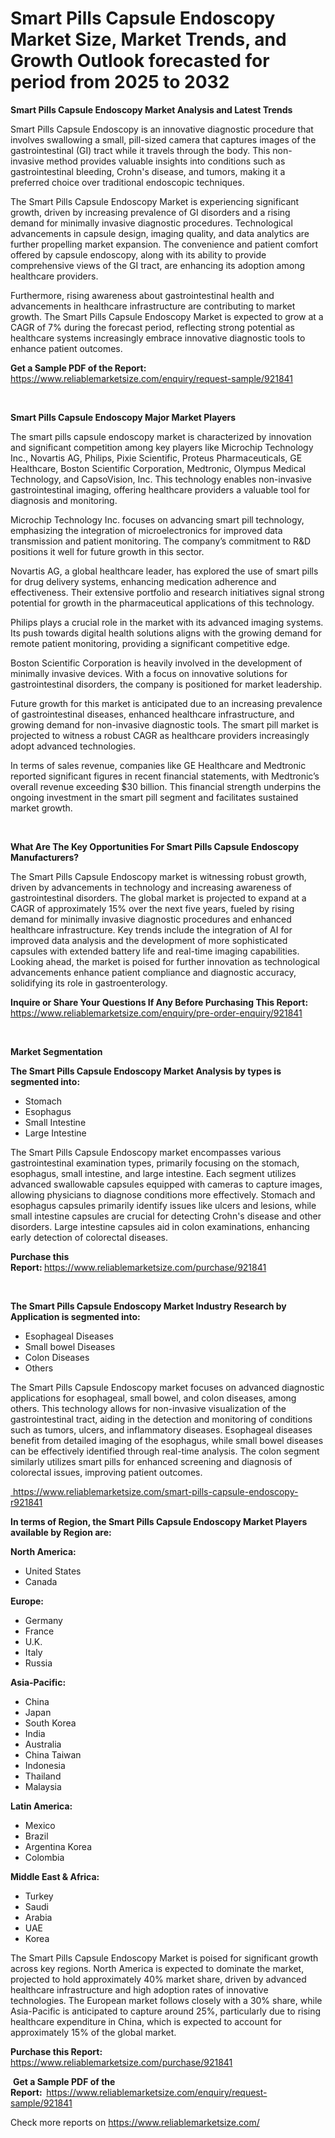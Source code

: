<p><h1>Smart Pills Capsule Endoscopy Market Size, Market Trends, and Growth Outlook forecasted for period from 2025 to 2032</h1></p><p><strong>Smart Pills Capsule Endoscopy Market Analysis and Latest Trends</strong></p>
<p><p>Smart Pills Capsule Endoscopy is an innovative diagnostic procedure that involves swallowing a small, pill-sized camera that captures images of the gastrointestinal (GI) tract while it travels through the body. This non-invasive method provides valuable insights into conditions such as gastrointestinal bleeding, Crohn's disease, and tumors, making it a preferred choice over traditional endoscopic techniques.</p><p>The Smart Pills Capsule Endoscopy Market is experiencing significant growth, driven by increasing prevalence of GI disorders and a rising demand for minimally invasive diagnostic procedures. Technological advancements in capsule design, imaging quality, and data analytics are further propelling market expansion. The convenience and patient comfort offered by capsule endoscopy, along with its ability to provide comprehensive views of the GI tract, are enhancing its adoption among healthcare providers.</p><p>Furthermore, rising awareness about gastrointestinal health and advancements in healthcare infrastructure are contributing to market growth. The Smart Pills Capsule Endoscopy Market is expected to grow at a CAGR of 7% during the forecast period, reflecting strong potential as healthcare systems increasingly embrace innovative diagnostic tools to enhance patient outcomes.</p></p>
<p><strong>Get a Sample PDF of the Report:&nbsp;</strong> <a href="https://www.reliablemarketsize.com/enquiry/request-sample/921841?utm_campaign=2749&utm_medium=2&utm_source=Github&utm_content=ia&utm_term=07032025&utm_id=smart-pills-capsule-endoscopy">https://www.reliablemarketsize.com/enquiry/request-sample/921841</a></p>
<p>&nbsp;</p>
<p><strong>Smart Pills Capsule Endoscopy Major Market Players</strong></p>
<p><p>The smart pills capsule endoscopy market is characterized by innovation and significant competition among key players like Microchip Technology Inc., Novartis AG, Philips, Pixie Scientific, Proteus Pharmaceuticals, GE Healthcare, Boston Scientific Corporation, Medtronic, Olympus Medical Technology, and CapsoVision, Inc. This technology enables non-invasive gastrointestinal imaging, offering healthcare providers a valuable tool for diagnosis and monitoring.</p><p>Microchip Technology Inc. focuses on advancing smart pill technology, emphasizing the integration of microelectronics for improved data transmission and patient monitoring. The company’s commitment to R&D positions it well for future growth in this sector.</p><p>Novartis AG, a global healthcare leader, has explored the use of smart pills for drug delivery systems, enhancing medication adherence and effectiveness. Their extensive portfolio and research initiatives signal strong potential for growth in the pharmaceutical applications of this technology.</p><p>Philips plays a crucial role in the market with its advanced imaging systems. Its push towards digital health solutions aligns with the growing demand for remote patient monitoring, providing a significant competitive edge.</p><p>Boston Scientific Corporation is heavily involved in the development of minimally invasive devices. With a focus on innovative solutions for gastrointestinal disorders, the company is positioned for market leadership.</p><p>Future growth for this market is anticipated due to an increasing prevalence of gastrointestinal diseases, enhanced healthcare infrastructure, and growing demand for non-invasive diagnostic tools. The smart pill market is projected to witness a robust CAGR as healthcare providers increasingly adopt advanced technologies.</p><p>In terms of sales revenue, companies like GE Healthcare and Medtronic reported significant figures in recent financial statements, with Medtronic’s overall revenue exceeding $30 billion. This financial strength underpins the ongoing investment in the smart pill segment and facilitates sustained market growth.</p></p>
<p>&nbsp;</p>
<p><strong>What Are The Key Opportunities For Smart Pills Capsule Endoscopy Manufacturers?</strong></p>
<p><p>The Smart Pills Capsule Endoscopy market is witnessing robust growth, driven by advancements in technology and increasing awareness of gastrointestinal disorders. The global market is projected to expand at a CAGR of approximately 15% over the next five years, fueled by rising demand for minimally invasive diagnostic procedures and enhanced healthcare infrastructure. Key trends include the integration of AI for improved data analysis and the development of more sophisticated capsules with extended battery life and real-time imaging capabilities. Looking ahead, the market is poised for further innovation as technological advancements enhance patient compliance and diagnostic accuracy, solidifying its role in gastroenterology.</p></p>
<p><strong>Inquire or Share Your Questions If Any Before Purchasing This Report:</strong> <a href="https://www.reliablemarketsize.com/enquiry/pre-order-enquiry/921841?utm_campaign=2749&utm_medium=2&utm_source=Github&utm_content=ia&utm_term=07032025&utm_id=smart-pills-capsule-endoscopy">https://www.reliablemarketsize.com/enquiry/pre-order-enquiry/921841</a></p>
<p>&nbsp;</p>
<p><strong>Market Segmentation</strong></p>
<p><strong>The Smart Pills Capsule Endoscopy Market Analysis by types is segmented into:</strong></p>
<p><ul><li>Stomach</li><li>Esophagus</li><li>Small Intestine</li><li>Large Intestine</li></ul></p>
<p><p>The Smart Pills Capsule Endoscopy market encompasses various gastrointestinal examination types, primarily focusing on the stomach, esophagus, small intestine, and large intestine. Each segment utilizes advanced swallowable capsules equipped with cameras to capture images, allowing physicians to diagnose conditions more effectively. Stomach and esophagus capsules primarily identify issues like ulcers and lesions, while small intestine capsules are crucial for detecting Crohn's disease and other disorders. Large intestine capsules aid in colon examinations, enhancing early detection of colorectal diseases.</p></p>
<p><strong>Purchase this Report:&nbsp;</strong><a href="https://www.reliablemarketsize.com/purchase/921841?utm_campaign=2749&utm_medium=2&utm_source=Github&utm_content=ia&utm_term=07032025&utm_id=smart-pills-capsule-endoscopy">https://www.reliablemarketsize.com/purchase/921841</a></p>
<p>&nbsp;</p>
<p><strong>The Smart Pills Capsule Endoscopy Market Industry Research by Application is segmented into:</strong></p>
<p><ul><li>Esophageal Diseases</li><li>Small bowel Diseases</li><li>Colon Diseases</li><li>Others</li></ul></p>
<p><p>The Smart Pills Capsule Endoscopy market focuses on advanced diagnostic applications for esophageal, small bowel, and colon diseases, among others. This technology allows for non-invasive visualization of the gastrointestinal tract, aiding in the detection and monitoring of conditions such as tumors, ulcers, and inflammatory diseases. Esophageal diseases benefit from detailed imaging of the esophagus, while small bowel diseases can be effectively identified through real-time analysis. The colon segment similarly utilizes smart pills for enhanced screening and diagnosis of colorectal issues, improving patient outcomes.</p></p>
<p><a href="https://www.reliablemarketsize.com/smart-pills-capsule-endoscopy-r921841?utm_campaign=2749&utm_medium=2&utm_source=Github&utm_content=ia&utm_term=07032025&utm_id=smart-pills-capsule-endoscopy">&nbsp;https://www.reliablemarketsize.com/smart-pills-capsule-endoscopy-r921841</a></p>
<p><strong>In terms of Region, the Smart Pills Capsule Endoscopy Market Players available by Region are:</strong></p>
<p>
    <p> <strong> North America: </strong>
        <ul>
            <li>United States</li>
            <li>Canada</li>
        </ul>
        </p> 
    <p> <strong> Europe: </strong>
        <ul>
            <li>Germany</li>
            <li>France</li>
            <li>U.K.</li>
            <li>Italy</li>
            <li>Russia</li>
        </ul>
        </p> 
    <p> <strong> Asia-Pacific: </strong>
        <ul>
            <li>China</li>
            <li>Japan</li>
            <li>South Korea</li>
            <li>India</li>
            <li>Australia</li>
            <li>China Taiwan</li>
            <li>Indonesia</li>
            <li>Thailand</li>
            <li>Malaysia</li>
        </ul>
        </p> 
    <p> <strong> Latin America: </strong>
        <ul>
            <li>Mexico</li>
            <li>Brazil</li>
            <li>Argentina Korea</li>
            <li>Colombia</li>
        </ul>
        </p> 
    <p> <strong> Middle East & Africa: </strong>
        <ul>
            <li>Turkey</li>
            <li>Saudi</li>
            <li>Arabia</li>
            <li>UAE</li>
            <li>Korea</li>
        </ul>
    </p>
    </p>
<p><p>The Smart Pills Capsule Endoscopy Market is poised for significant growth across key regions. North America is expected to dominate the market, projected to hold approximately 40% market share, driven by advanced healthcare infrastructure and high adoption rates of innovative technologies. The European market follows closely with a 30% share, while Asia-Pacific is anticipated to capture around 25%, particularly due to rising healthcare expenditure in China, which is expected to account for approximately 15% of the global market.</p></p>
<p><strong>Purchase this Report: </strong><a href="https://www.reliablemarketsize.com/purchase/921841?utm_campaign=2749&utm_medium=2&utm_source=Github&utm_content=ia&utm_term=07032025&utm_id=smart-pills-capsule-endoscopy">https://www.reliablemarketsize.com/purchase/921841</a></p>
<p>&nbsp;<strong>Get a Sample PDF of the Report:&nbsp;&nbsp;</strong><a href="https://www.reliablemarketsize.com/enquiry/request-sample/921841?utm_campaign=2749&utm_medium=2&utm_source=Github&utm_content=ia&utm_term=07032025&utm_id=smart-pills-capsule-endoscopy">https://www.reliablemarketsize.com/enquiry/request-sample/921841</a></p>
<p><strong></strong></p>
<p>Check more reports on <a href="https://www.reliablemarketsize.com/?utm_campaign=2749&utm_medium=2&utm_source=Github&utm_content=ia&utm_term=07032025&utm_id=smart-pills-capsule-endoscopy">https://www.reliablemarketsize.com/</a></p>